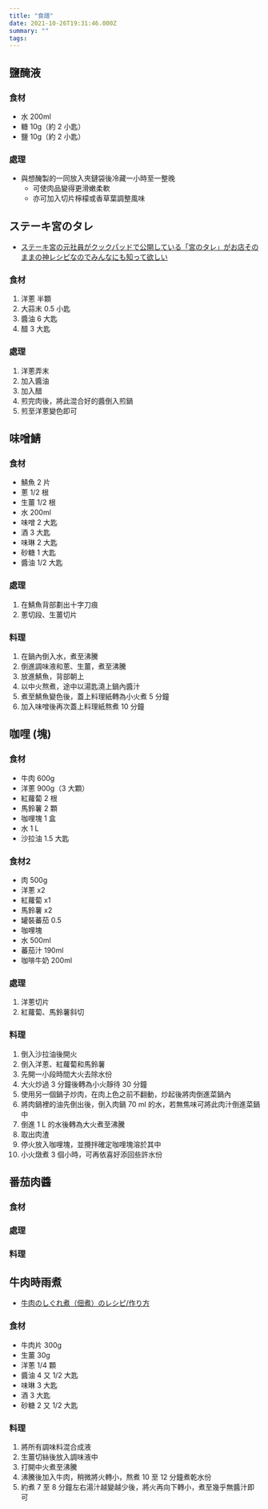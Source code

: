 ```yaml
---
title: "食譜"
date: 2021-10-26T19:31:46.000Z
summary: ""
tags: 
---
```


## 鹽醃液

### 食材

- 水 200ml
- 糖 10g（約 2 小匙）
- 鹽 10g（約 2 小匙）

### 處理

- 與想醃製的一同放入夾鏈袋後冷藏一小時至一整晚
  - 可使肉品變得更滑嫩柔軟
  - 亦可加入切片檸檬或香草葉調整風味

## ステーキ宮のタレ

- [ステーキ宮の元社員がクックパッドで公開している「宮のタレ」がお店そのままの神レシピなのでみんなにも知って欲しい](https://togetter.com/li/1701728)

### 食材

1. 洋蔥 半顆
2. 大蒜末 0.5 小匙
3. 醬油 6 大匙
4. 醋 3 大匙

### 處理

1. 洋蔥弄末
2. 加入醬油
3. 加入醋
4. 煎完肉後，將此混合好的醬倒入煎鍋
5. 煎至洋蔥變色即可

## 味噌鯖

### 食材

- 鯖魚 2 片
- 蔥 1/2 根
- 生薑 1/2 根
- 水 200ml
- 味噌 2 大匙
- 酒 3 大匙
- 味琳 2 大匙
- 砂糖 1 大匙
- 醬油 1/2 大匙

### 處理

1. 在鯖魚背部劃出十字刀痕
2. 蔥切段、生薑切片

### 料理

1. 在鍋內倒入水，煮至沸騰
2. 倒進調味液和蔥、生薑，煮至沸騰
3. 放進鯖魚，背部朝上
4. 以中火熬煮，途中以湯匙澆上鍋內醬汁
5. 煮至鯖魚變色後，蓋上料理紙轉為小火煮 5 分鐘
6. 加入味噌後再次蓋上料理紙熬煮 10 分鐘

## 咖哩 (塊)

### 食材

- 牛肉 600g
- 洋蔥 900g（3 大顆）
- 紅蘿蔔 2 根
- 馬鈴薯 2 顆
- 咖哩塊 1 盒
- 水 1 L
- 沙拉油 1.5 大匙

### 食材2

- 肉 500g
- 洋蔥 x2
- 紅蘿蔔 x1
- 馬鈴薯 x2
- 罐裝蕃茄 0.5
- 咖哩塊
- 水 500ml
- 蕃茄汁 190ml
- 咖啡牛奶 200ml

### 處理

1. 洋蔥切片
2. 紅蘿蔔、馬鈴薯斜切

### 料理

1. 倒入沙拉油後開火
2. 倒入洋蔥、紅蘿蔔和馬鈴薯
3. 先開一小段時間大火去除水份
4. 大火炒過 3 分鐘後轉為小火靜待 30 分鐘
5. 使用另一個鍋子炒肉，在肉上色之前不翻動，炒起後將肉倒進菜鍋內
6. 將肉鍋裡的油先倒出後，倒入肉鍋 70 ml 的水，若無焦味可將此肉汁倒進菜鍋中
7. 倒進 1 L 的水後轉為大火煮至沸騰
8. 取出肉渣
9. 停火放入咖哩塊，並攪拌確定咖哩塊溶於其中
10. 小火燉煮 3 個小時，可再依喜好添回些許水份

## 番茄肉醬

### 食材

### 處理

### 料理

## 牛肉時雨煮

- [牛肉のしぐれ煮（佃煮）のレシピ/作り方](https://www.sirogohan.com/recipe/sigureni/)

### 食材

- 牛肉片 300g
- 生薑 30g
- 洋蔥 1/4 顆
- 醬油 4 又 1/2 大匙
- 味琳 3 大匙
- 酒 3 大匙
- 砂糖 2 又 1/2 大匙

### 料理

1. 將所有調味料混合成液
2. 生薑切絲後放入調味液中
3. 打開中火煮至沸騰
4. 沸騰後加入牛肉，稍微將火轉小，熬煮 10 至 12 分鐘煮乾水份
5. 約煮 7 至 8 分鐘左右湯汁越變越少後，將火再向下轉小，煮至幾乎無醬汁即可
